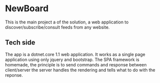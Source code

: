 # NewBoard 

This is the main project a of the solution, a web application to discover/subscribe/consult feeds from any website.

## Tech side

The app is a dotnet.core 1.1 web application.
It works as a single page application using only jquery and bootstrap.
The SPA framework is homemade, the principle is to send commands and response between client/server the server handles the rendering and tells what to do with the reponse.

